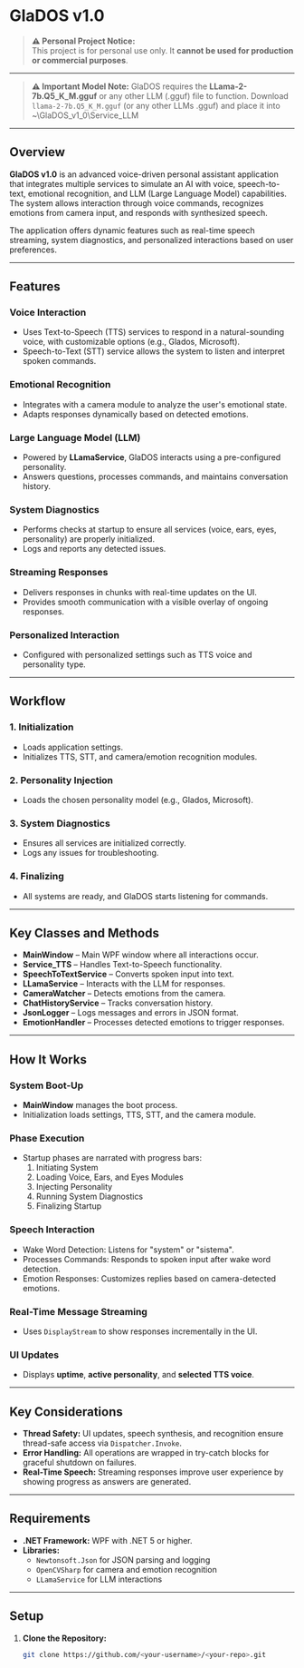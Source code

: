# GlaDOS v1.0



> **⚠️ Personal Project Notice:**  
> This project is for personal use only. It **cannot be used for production or commercial purposes**.  

------------------------------------

> **⚠️ Important Model Note:** 
> GlaDOS requires the **LLama-2-7b.Q5_K_M.gguf** or any other LLM (.gguf) file to function.
Download `llama-2-7b.Q5_K_M.gguf` (or any other LLMs .gguf) and place it into ~\GlaDOS_v1_0\Service_LLM

------------------------------------

## Overview
**GlaDOS v1.0** is an advanced voice-driven personal assistant application that integrates multiple services to simulate an AI with voice, speech-to-text, emotional recognition, and LLM (Large Language Model) capabilities. The system allows interaction through voice commands, recognizes emotions from camera input, and responds with synthesized speech.  

The application offers dynamic features such as real-time speech streaming, system diagnostics, and personalized interactions based on user preferences.

---

## Features

### Voice Interaction
- Uses Text-to-Speech (TTS) services to respond in a natural-sounding voice, with customizable options (e.g., Glados, Microsoft).  
- Speech-to-Text (STT) service allows the system to listen and interpret spoken commands.

### Emotional Recognition
- Integrates with a camera module to analyze the user's emotional state.  
- Adapts responses dynamically based on detected emotions.

### Large Language Model (LLM)
- Powered by **LLamaService**, GlaDOS interacts using a pre-configured personality.  
- Answers questions, processes commands, and maintains conversation history.

### System Diagnostics
- Performs checks at startup to ensure all services (voice, ears, eyes, personality) are properly initialized.  
- Logs and reports any detected issues.

### Streaming Responses
- Delivers responses in chunks with real-time updates on the UI.  
- Provides smooth communication with a visible overlay of ongoing responses.

### Personalized Interaction
- Configured with personalized settings such as TTS voice and personality type.  

---

## Workflow

### 1. Initialization
- Loads application settings.  
- Initializes TTS, STT, and camera/emotion recognition modules.

### 2. Personality Injection
- Loads the chosen personality model (e.g., Glados, Microsoft).  

### 3. System Diagnostics
- Ensures all services are initialized correctly.  
- Logs any issues for troubleshooting.

### 4. Finalizing
- All systems are ready, and GlaDOS starts listening for commands.  

---

## Key Classes and Methods

- **MainWindow** – Main WPF window where all interactions occur.  
- **Service_TTS** – Handles Text-to-Speech functionality.  
- **SpeechToTextService** – Converts spoken input into text.  
- **LLamaService** – Interacts with the LLM for responses.  
- **CameraWatcher** – Detects emotions from the camera.  
- **ChatHistoryService** – Tracks conversation history.  
- **JsonLogger** – Logs messages and errors in JSON format.  
- **EmotionHandler** – Processes detected emotions to trigger responses.  

---

## How It Works

### System Boot-Up
- **MainWindow** manages the boot process.  
- Initialization loads settings, TTS, STT, and the camera module.  

### Phase Execution
- Startup phases are narrated with progress bars:  
  1. Initiating System  
  2. Loading Voice, Ears, and Eyes Modules  
  3. Injecting Personality  
  4. Running System Diagnostics  
  5. Finalizing Startup  

### Speech Interaction
- Wake Word Detection: Listens for "system" or "sistema".  
- Processes Commands: Responds to spoken input after wake word detection.  
- Emotion Responses: Customizes replies based on camera-detected emotions.  

### Real-Time Message Streaming
- Uses `DisplayStream` to show responses incrementally in the UI.  

### UI Updates
- Displays **uptime**, **active personality**, and **selected TTS voice**.  

---

## Key Considerations

- **Thread Safety:** UI updates, speech synthesis, and recognition ensure thread-safe access via `Dispatcher.Invoke`.  
- **Error Handling:** All operations are wrapped in try-catch blocks for graceful shutdown on failures.  
- **Real-Time Speech:** Streaming responses improve user experience by showing progress as answers are generated.  

---

## Requirements

- **.NET Framework:** WPF with .NET 5 or higher.  
- **Libraries:**  
  - `Newtonsoft.Json` for JSON parsing and logging  
  - `OpenCVSharp` for camera and emotion recognition  
  - `LLamaService` for LLM interactions  

---

## Setup

1. **Clone the Repository:**  
   ```bash
   git clone https://github.com/<your-username>/<your-repo>.git
